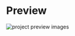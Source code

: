 # Preview
![project preview images](https://res.cloudinary.com/de4xozulb/image/upload/v1705217842/Github-Preview/lvcefktxkxxl1msgiyun.png)